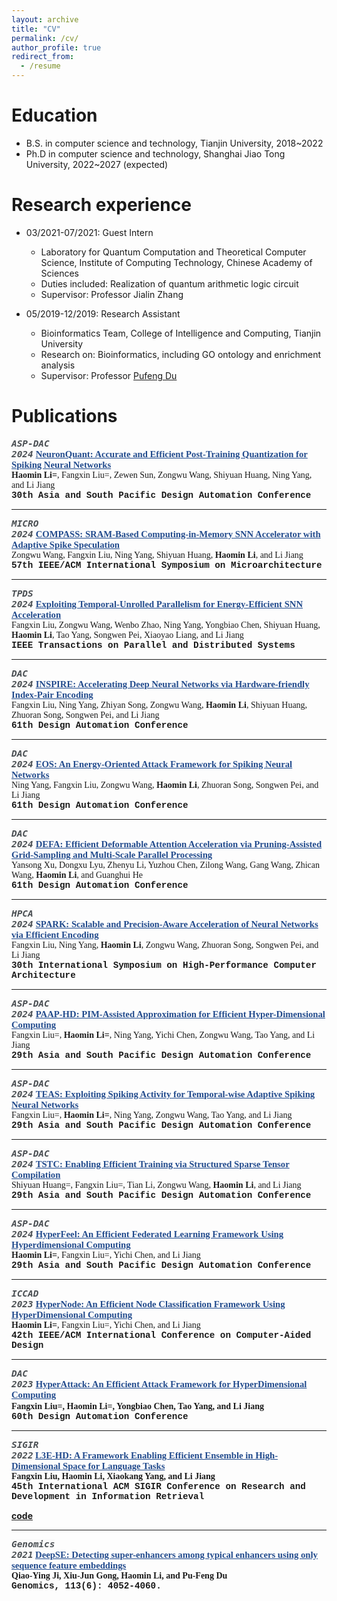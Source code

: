 ```yaml
---
layout: archive
title: "CV"
permalink: /cv/
author_profile: true
redirect_from:
  - /resume
---
```


<!-- {% include base_path %} -->

<!-- <div class="author__avatar"> <img src="../images/cv_image.jpg" class="author__avatar" alt="Haomin Li"></div> -->

Education
======
* B.S. in computer science and technology, Tianjin University, 2018~2022
* Ph.D in computer science and technology, Shanghai Jiao Tong University, 2022~2027 (expected)

Research experience
======
* 03/2021-07/2021: Guest Intern
  * Laboratory for Quantum Computation and Theoretical Computer Science, Institute of Computing Technology, Chinese Academy of Sciences
  * Duties included: Realization of quantum arithmetic logic circuit
  * Supervisor: Professor Jialin Zhang

* 05/2019-12/2019: Research Assistant
  * Bioinformatics Team, College of Intelligence and Computing, Tianjin University
  * Research on: Bioinformatics, including GO ontology and enrichment analysis
  * Supervisor: Professor [Pufeng Du](https://www.pufengdu.org/)

Publications
======

<code style="font-style:italic; color: #494e52; background-color: #fafafa; font-size: 1.03em;"><b>ASP-DAC 2024</b></code>
<a href="https://home.epeenofront.com" style="color: #224b8d; font-family: Georgia, serif; font-size: 1.05em;"><strong>
  NeuronQuant: Accurate and Efficient Post-Training Quantization for Spiking Neural Networks</strong>
</a>
<br>
<span style="font-family: Georgia, serif; "><strong>Haomin Li=</strong>, Fangxin Liu=, Zewen Sun, Zongwu Wang, Shiyuan Huang, Ning Yang, and Li Jiang
</span>
<br>
<span style="font-family: 'Courier New', Courier, monospace; font-size: 1.02em;"><strong>
30th Asia and South Pacific Design Automation Conference</strong>
</span>

--------

<code style="font-style:italic; color: #494e52; background-color: #fafafa; font-size: 1.03em;"><b>MICRO 2024</b></code>
<a href="/" style="color: #224b8d; font-family: Georgia, serif; font-size: 1.05em;"><strong>
  COMPASS: SRAM-Based Computing-in-Memory SNN Accelerator with Adaptive Spike Speculation</strong>
</a>
<br>
<span style="font-family: Georgia, serif; ">Zongwu Wang, Fangxin Liu, Ning Yang, Shiyuan Huang, <strong>Haomin Li</strong>, and Li Jiang
</span>
<br>
<span style="font-family: 'Courier New', Courier, monospace; font-size: 1.02em;"><strong>
57th IEEE/ACM International Symposium on Microarchitecture</strong>
</span>

--------

<code style="font-style:italic; color: #494e52; background-color: #fafafa; font-size: 1.03em;"><b>TPDS 2024</b></code>
<a href="https://www.computer.org/csdl/journal/td/5555/01/10561563/1XSjAqPAVEs" style="color: #224b8d; font-family: Georgia, serif; font-size: 1.05em;"><strong>
  Exploiting Temporal-Unrolled Parallelism for Energy-Efficient SNN Acceleration</strong>
</a>
<br>
<span style="font-family: Georgia, serif; ">Fangxin Liu, Zongwu Wang, Wenbo Zhao, Ning Yang, Yongbiao Chen, Shiyuan Huang, <strong>Haomin Li</strong>, Tao Yang, Songwen Pei, Xiaoyao Liang, and Li Jiang
</span>
<br>
<span style="font-family: 'Courier New', Courier, monospace; font-size: 1.02em;"><strong>
IEEE Transactions on Parallel and Distributed Systems</strong>
</span>

--------

<code style="font-style:italic; color: #494e52; background-color: #fafafa; font-size: 1.03em;"><b>DAC 2024</b></code>
<a href="/" style="color: #224b8d; font-family: Georgia, serif; font-size: 1.05em;"><strong>
  INSPIRE: Accelerating Deep Neural Networks via Hardware-friendly Index-Pair Encoding</strong>
</a>
<br>
<span style="font-family: Georgia, serif; ">Fangxin Liu, Ning Yang, Zhiyan Song, Zongwu Wang, <strong>Haomin Li</strong>, Shiyuan Huang, Zhuoran Song, Songwen Pei, and Li Jiang
</span>
<br>
<span style="font-family: 'Courier New', Courier, monospace; font-size: 1.02em;"><strong>
61th Design Automation Conference</strong>
</span>

--------

<code style="font-style:italic; color: #494e52; background-color: #fafafa; font-size: 1.03em;"><b>DAC 2024</b></code>
<a href="/" style="color: #224b8d; font-family: Georgia, serif; font-size: 1.05em;"><strong>
  EOS: An Energy-Oriented Attack Framework for Spiking Neural Networks</strong>
</a>
<br>
<span style="font-family: Georgia, serif; ">Ning Yang, Fangxin Liu, Zongwu Wang, <strong>Haomin Li</strong>, Zhuoran Song, Songwen Pei, and Li Jiang
</span>
<br>
<span style="font-family: 'Courier New', Courier, monospace; font-size: 1.02em;"><strong>
61th Design Automation Conference</strong>
</span>

--------

<code style="font-style:italic; color: #494e52; background-color: #fafafa; font-size: 1.03em;"><b>DAC 2024</b></code>
<a href="https://arxiv.org/abs/2403.10913" style="color: #224b8d; font-family: Georgia, serif; font-size: 1.05em;"><strong>
  DEFA: Efficient Deformable Attention Acceleration via Pruning-Assisted Grid-Sampling and Multi-Scale Parallel Processing</strong>
</a>
<br>
<span style="font-family: Georgia, serif; ">Yansong Xu, Dongxu Lyu, Zhenyu Li, Yuzhou Chen, Zilong Wang, Gang Wang, Zhican Wang, <strong>Haomin Li</strong>, and Guanghui He
</span>
<br>
<span style="font-family: 'Courier New', Courier, monospace; font-size: 1.02em;"><strong>
61th Design Automation Conference</strong>
</span>

--------

<code style="font-style:italic; color: #494e52; background-color: #fafafa; font-size: 1.03em;"><b>HPCA 2024</b></code>
<a href="https://ieeexplore.ieee.org/abstract/document/10476472" style="color: #224b8d; font-family: Georgia, serif; font-size: 1.05em;"><strong>
  SPARK: Scalable and Precision-Aware Acceleration of Neural Networks via Efficient Encoding</strong>
</a>
<br>
<span style="font-family: Georgia, serif; ">Fangxin Liu, Ning Yang, <strong>Haomin Li</strong>, Zongwu Wang, Zhuoran Song, Songwen Pei, and Li Jiang
</span>
<br>
<span style="font-family: 'Courier New', Courier, monospace; font-size: 1.02em;"><strong>
30th International Symposium on High-Performance Computer Architecture</strong>
</span>

--------

<code style="font-style:italic; color: #494e52; background-color: #fafafa; font-size: 1.03em;"><b>ASP-DAC 2024</b></code>
<a href="https://ieeexplore.ieee.org/abstract/document/10473823" style="color: #224b8d; font-family: Georgia, serif; font-size: 1.05em;"><strong>
  PAAP-HD: PIM-Assisted Approximation for Efficient Hyper-Dimensional Computing</strong>
</a>
<br>
<span style="font-family: Georgia, serif; ">Fangxin Liu=, <strong>Haomin Li=</strong>, Ning Yang, Yichi Chen, Zongwu Wang, Tao Yang, and Li Jiang
</span>
<br>
<span style="font-family: 'Courier New', Courier, monospace; font-size: 1.02em;"><strong>
29th Asia and South Pacific Design Automation Conference</strong>
</span>

--------

<code style="font-style:italic; color: #494e52; background-color: #fafafa; font-size: 1.03em;"><b>ASP-DAC 2024</b></code>
<a href="https://ieeexplore.ieee.org/abstract/document/10473984" style="color: #224b8d; font-family: Georgia, serif; font-size: 1.05em;"><strong>
  TEAS: Exploiting Spiking Activity for Temporal-wise Adaptive Spiking Neural Networks</strong>
</a>
<br>
<span style="font-family: Georgia, serif; ">Fangxin Liu=, <strong>Haomin Li=</strong>, Ning Yang, Zongwu Wang, Tao Yang, and Li Jiang
</span>
<br>
<span style="font-family: 'Courier New', Courier, monospace; font-size: 1.02em;"><strong>
29th Asia and South Pacific Design Automation Conference</strong>
</span>

--------

<code style="font-style:italic; color: #494e52; background-color: #fafafa; font-size: 1.03em;"><b>ASP-DAC 2024</b></code>
<a href="https://ieeexplore.ieee.org/abstract/document/10473981" style="color: #224b8d; font-family: Georgia, serif; font-size: 1.05em;"><strong>
  TSTC: Enabling Efficient Training via Structured Sparse Tensor Compilation</strong>
</a>
<br>
<span style="font-family: Georgia, serif; ">Shiyuan Huang=, Fangxin Liu=, Tian Li, Zongwu Wang, <strong>Haomin Li</strong>, and Li Jiang
</span>
<br>
<span style="font-family: 'Courier New', Courier, monospace; font-size: 1.02em;"><strong>
29th Asia and South Pacific Design Automation Conference</strong>
</span>

--------

<code style="font-style:italic; color: #494e52; background-color: #fafafa; font-size: 1.03em;"><b>ASP-DAC 2024</b></code>
<a href="https://ieeexplore.ieee.org/abstract/document/10473907" style="color: #224b8d; font-family: Georgia, serif; font-size: 1.05em;"><strong>
  HyperFeel: An Efficient Federated Learning Framework Using Hyperdimensional Computing</strong>
</a>
<br>
<span style="font-family: Georgia, serif; "><strong>Haomin Li=</strong>, Fangxin Liu=, Yichi Chen, and Li Jiang
</span>
<br>
<span style="font-family: 'Courier New', Courier, monospace; font-size: 1.02em;"><strong>
29th Asia and South Pacific Design Automation Conference</strong>
</span>

--------

<code style="font-style:italic; color: #494e52; background-color: #fafafa; font-size: 1.03em;"><b>ICCAD 2023</b></code>
<a href="https://ieeexplore.ieee.org/abstract/document/10323813" style="color: #224b8d; font-family: Georgia, serif; font-size: 1.05em;"><strong>
  HyperNode: An Efficient Node Classification Framework Using HyperDimensional Computing</strong>
</a>
<br>
<span style="font-family: Georgia, serif; "><strong>Haomin Li=</strong>, Fangxin Liu=, Yichi Chen, and Li Jiang
</span>
<br>
<span style="font-family: 'Courier New', Courier, monospace; font-size: 1.02em;"><strong>
42th IEEE/ACM International Conference on Computer-Aided Design</strong>
</span>

--------

<code style="font-style:italic; color: #494e52; background-color: #fafafa; font-size: 1.03em;"><b>DAC 2023</b></code>
<a href="https://ieeexplore.ieee.org/abstract/document/10247811" style="color: #224b8d; font-family: Georgia, serif; font-size: 1.05em;"><strong>
  HyperAttack: An Efficient Attack Framework for HyperDimensional Computing</strong>
</a>
<br>
<span style="font-family: Georgia, serif; "><strong>Fangxin Liu=, <strong>Haomin Li=</strong>, Yongbiao Chen, Tao Yang, and Li Jiang
</span>
<br>
<span style="font-family: 'Courier New', Courier, monospace; font-size: 1.02em;"><strong>
60th Design Automation Conference </strong>
</span>

--------

<code style="font-style:italic; color: #494e52; background-color: #fafafa; font-size: 1.03em;"><b>SIGIR 2022</b></code>
<a href="https://dl.acm.org/doi/abs/10.1145/3477495.3531761" style="color: #224b8d; font-family: Georgia, serif; font-size: 1.05em;"><strong>
  L3E-HD: A Framework Enabling Efficient Ensemble in High-Dimensional Space for Language Tasks</strong>
</a>
<br>
<span style="font-family: Georgia, serif; ">Fangxin Liu, <strong>Haomin Li</strong>, Xiaokang Yang, and Li Jiang
</span>
<br>
<span style="font-family: 'Courier New', Courier, monospace; font-size: 1.02em;"><strong>
45th International ACM SIGIR Conference on Research and Development in Information Retrieval </strong>
</span>

[code](https://github.com/MXHX7199/SIGIR22-EnsembleHDC)

--------

<code style="font-style:italic; color: #494e52; background-color: #fafafa; font-size: 1.03em;"><b>Genomics 2021</b></code>
<a href="https://www.sciencedirect.com/science/article/pii/S0888754321003700" style="color: #224b8d; font-family: Georgia, serif; font-size: 1.05em;"><strong>
  DeepSE: Detecting super-enhancers among typical enhancers using only sequence feature embeddings</strong>
</a>
<br>
<span style="font-family: Georgia, serif; ">Qiao-Ying Ji, Xiu-Jun Gong, <strong>Haomin Li</strong>, and Pu-Feng Du
</span>
<br>
<span style="font-family: 'Courier New', Courier, monospace; font-size: 1.02em;"><strong>
Genomics, 113(6): 4052-4060.</strong>
</span>